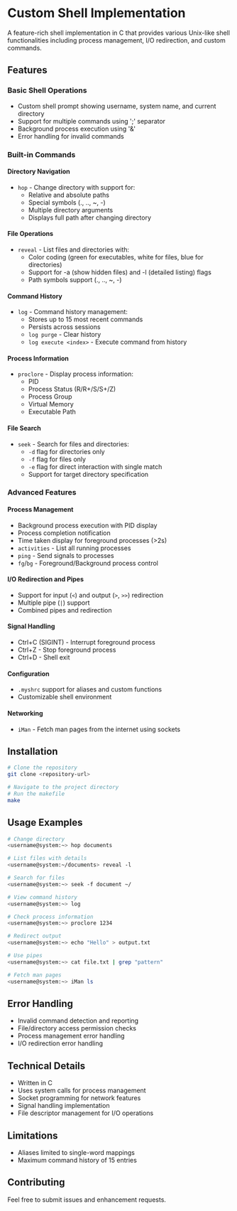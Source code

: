 # Custom Shell Implementation

A feature-rich shell implementation in C that provides various Unix-like shell functionalities including process management, I/O redirection, and custom commands.

## Features

### Basic Shell Operations
- Custom shell prompt showing username, system name, and current directory
- Support for multiple commands using ';' separator
- Background process execution using '&'
- Error handling for invalid commands

### Built-in Commands

#### Directory Navigation
- `hop` - Change directory with support for:
  - Relative and absolute paths
  - Special symbols (., .., ~, -)
  - Multiple directory arguments
  - Displays full path after changing directory

#### File Operations
- `reveal` - List files and directories with:
  - Color coding (green for executables, white for files, blue for directories)
  - Support for -a (show hidden files) and -l (detailed listing) flags
  - Path symbols support (., .., ~, -)

#### Command History
- `log` - Command history management:
  - Stores up to 15 most recent commands
  - Persists across sessions
  - `log purge` - Clear history
  - `log execute <index>` - Execute command from history

#### Process Information
- `proclore` - Display process information:
  - PID
  - Process Status (R/R+/S/S+/Z)
  - Process Group
  - Virtual Memory
  - Executable Path

#### File Search
- `seek` - Search for files and directories:
  - `-d` flag for directories only
  - `-f` flag for files only
  - `-e` flag for direct interaction with single match
  - Support for target directory specification

### Advanced Features

#### Process Management
- Background process execution with PID display
- Process completion notification
- Time taken display for foreground processes (>2s)
- `activities` - List all running processes
- `ping` - Send signals to processes
- `fg`/`bg` - Foreground/Background process control

#### I/O Redirection and Pipes
- Support for input (`<`) and output (`>`, `>>`) redirection
- Multiple pipe (`|`) support
- Combined pipes and redirection

#### Signal Handling
- Ctrl+C (SIGINT) - Interrupt foreground process
- Ctrl+Z - Stop foreground process
- Ctrl+D - Shell exit

#### Configuration
- `.myshrc` support for aliases and custom functions
- Customizable shell environment

#### Networking
- `iMan` - Fetch man pages from the internet using sockets

## Installation

```bash
# Clone the repository
git clone <repository-url>

# Navigate to the project directory
# Run the makefile
make
```

## Usage Examples

```bash
# Change directory
<username@system:~> hop documents

# List files with details
<username@system:~/documents> reveal -l

# Search for files
<username@system:~> seek -f document ~/

# View command history
<username@system:~> log

# Check process information
<username@system:~> proclore 1234

# Redirect output
<username@system:~> echo "Hello" > output.txt

# Use pipes
<username@system:~> cat file.txt | grep "pattern"

# Fetch man pages
<username@system:~> iMan ls
```

## Error Handling
- Invalid command detection and reporting
- File/directory access permission checks
- Process management error handling
- I/O redirection error handling

## Technical Details
- Written in C
- Uses system calls for process management
- Socket programming for network features
- Signal handling implementation
- File descriptor management for I/O operations

## Limitations
- Aliases limited to single-word mappings
- Maximum command history of 15 entries

## Contributing
Feel free to submit issues and enhancement requests.
